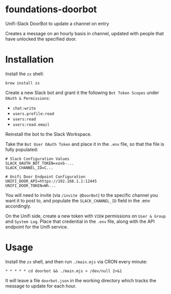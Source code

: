 # foundations-doorbot
Unifi-Slack DoorBot to update a channel on entry

Creates a message on an hourly basis in channel, updated with people that have unlocked the specified door.

# Installation

Install the `zx` shell:

```
brew install zx
```

Create a new Slack bot and grant it the following `Bot Token Scopes` under `OAuth & Permissions`:
  * `chat:write`
  * `users.profile:read`
  * `users:read`
  * `users:read.email`

Reinstall the bot to the Slack Workspace.

Take the `Bot User OAuth Token` and place it in the `.env` file, so that the file is fully populated:

```
# Slack Configuration Values
SLACK_OAUTH_BOT_TOKEN=xoxb-...
SLACK_CHANNEL_ID=C...

# Unifi Door Endpoint Configuration
UNIFI_DOOR_API=https://192.168.1.1:12445
UNIFI_DOOR_TOKEN=Wh...
```

You will need to invite (via `/invite @DoorBot`) to the specific channel you want it to post to, and populate the `SLACK_CHANNEL_ID` field
in the .env accordingly.

On the Unifi side, create a new token with `VIEW` permissions on `User & Group` and `System Log`.  Place that credential in the `.env` file,
along with the API endpoint for the Unifi service.

# Usage

Install the `zx` shell, and then run `./main.mjs` via CRON every minute:

```
* * * * * cd doorbot && ./main.mjs > /dev/null 2>&1
```

It will leave a file `doorbot.json` in the working directory which tracks the message to update for each hour.
